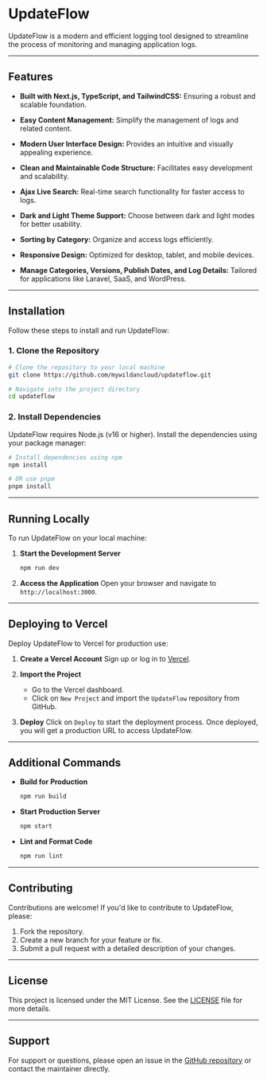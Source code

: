 # UpdateFlow

UpdateFlow is a modern and efficient logging tool designed to streamline the process of monitoring and managing application logs.

---

## Features

- **Built with Next.js, TypeScript, and TailwindCSS:** Ensuring a robust and scalable foundation.

- **Easy Content Management:** Simplify the management of logs and related content.

- **Modern User Interface Design:** Provides an intuitive and visually appealing experience.

- **Clean and Maintainable Code Structure:** Facilitates easy development and scalability.

- **Ajax Live Search:** Real-time search functionality for faster access to logs.

- **Dark and Light Theme Support:** Choose between dark and light modes for better usability.

- **Sorting by Category:** Organize and access logs efficiently.

- **Responsive Design:** Optimized for desktop, tablet, and mobile devices.

- **Manage Categories, Versions, Publish Dates, and Log Details:** Tailored for applications like Laravel, SaaS, and WordPress.

---

## Installation

Follow these steps to install and run UpdateFlow:

### 1. Clone the Repository

```bash
# Clone the repository to your local machine
git clone https://github.com/mywildancloud/updateflow.git

# Navigate into the project directory
cd updateflow
```

### 2. Install Dependencies

UpdateFlow requires Node.js (v16 or higher). Install the dependencies using your package manager:

```bash
# Install dependencies using npm
npm install

# OR use pnpm
pnpm install
```

---

## Running Locally

To run UpdateFlow on your local machine:

1. **Start the Development Server**

   ```bash
   npm run dev
   ```

2. **Access the Application**
   Open your browser and navigate to `http://localhost:3000`.

---

## Deploying to Vercel

Deploy UpdateFlow to Vercel for production use:

1. **Create a Vercel Account**
   Sign up or log in to [Vercel](https://vercel.com/).

2. **Import the Project**

   - Go to the Vercel dashboard.
   - Click on `New Project` and import the `UpdateFlow` repository from GitHub.

3. **Deploy**
   Click on `Deploy` to start the deployment process. Once deployed, you will get a production URL to access UpdateFlow.

---

## Additional Commands

- **Build for Production**

  ```bash
  npm run build
  ```

- **Start Production Server**

  ```bash
  npm start
  ```

- **Lint and Format Code**
  ```bash
  npm run lint
  ```

---

## Contributing

Contributions are welcome! If you'd like to contribute to UpdateFlow, please:

1. Fork the repository.
2. Create a new branch for your feature or fix.
3. Submit a pull request with a detailed description of your changes.

---

## License

This project is licensed under the MIT License. See the [LICENSE](./LICENSE) file for more details.

---

## Support

For support or questions, please open an issue in the [GitHub repository](https://github.com/mywildancloud/UpdateFlow/issues) or contact the maintainer directly.
